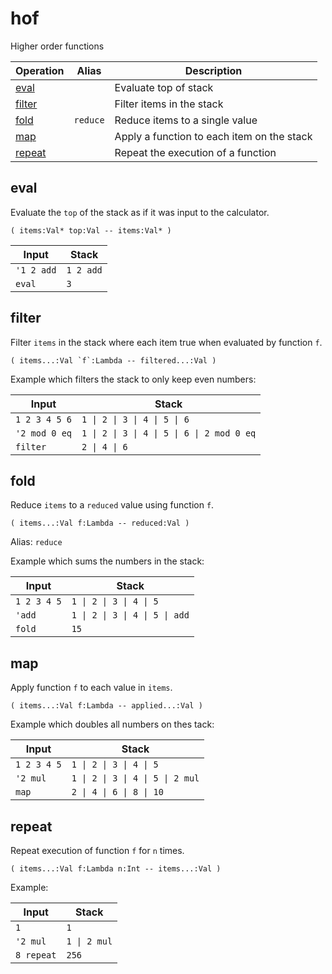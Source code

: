 # hof

Higher order functions

<!-- index -->

| Operation           | Alias    | Description
|---------------------|----------|----------------
| [eval](#eval)       |          | Evaluate top of stack
| [filter](#filter)   |          | Filter items in the stack
| [fold](#fold)       | `reduce` | Reduce items to a single value
| [map](#map)         |          | Apply a function to each item on the stack
| [repeat](#repeat)   |         | Repeat the execution of a function


## eval

Evaluate the `top` of the stack as if it was input to the calculator.

    ( items:Val* top:Val -- items:Val* )


<!-- test: eval -->

| Input               | Stack
|---------------------|---------------------|
| `'1 2 add`          | `1 2 add`
| `eval`              | `3`


## filter

Filter `items` in the stack where each item true when evaluated by
function `f`.

    ( items...:Val `f`:Lambda -- filtered...:Val )

Example which filters the stack to only keep even numbers:

<!-- test: filter -->

| Input               | Stack
|---------------------|---------------------|
| `1 2 3 4 5 6`       | `1 \| 2 \| 3 \| 4 \| 5 \| 6`
| `'2 mod 0 eq`       | `1 \| 2 \| 3 \| 4 \| 5 \| 6 \| 2 mod 0 eq`
| `filter`            | `2 \| 4 \| 6`


## fold

Reduce `items` to a `reduced` value using function `f`.

    ( items...:Val f:Lambda -- reduced:Val )

Alias: `reduce`

Example which sums the numbers in the stack:

<!-- test: fold -->

| Input               | Stack
|---------------------|---------------------|
| `1 2 3 4 5`         | `1 \| 2 \| 3 \| 4 \| 5`
| `'add`              | `1 \| 2 \| 3 \| 4 \| 5 \| add`
| `fold`              | `15`


## map

Apply function `f` to each value in `items`.

    ( items...:Val f:Lambda -- applied...:Val )

Example which doubles all numbers on thes tack:

<!-- test: map -->

| Input               | Stack
|---------------------|---------------------|
| `1 2 3 4 5`         | `1 \| 2 \| 3 \| 4 \| 5`
| `'2 mul`            | `1 \| 2 \| 3 \| 4 \| 5 \| 2 mul`
| `map`               | `2 \| 4 \| 6 \| 8 \| 10`


## repeat

Repeat execution of function `f` for `n` times.

    ( items...:Val f:Lambda n:Int -- items...:Val )

Example:

<!-- test: repeat -->

| Input               | Stack
|---------------------|---------------------|
| `1`                 | `1`
| `'2 mul`            | `1 \| 2 mul`
| `8 repeat`          | `256`
